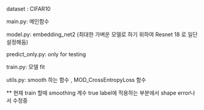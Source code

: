 dataset : CIFAR10

main.py: 메인함수 

model.py: embedding_net2 (최대한 가벼운 모델로 하기 위하여 Resnet 18 로 일단 설정해둠)

predict_only.py: only for testing

train.py: 모델 fit

utils.py: smooth 하는 함수 , MOD_CrossEntropyLoss 함수

** 현재 train 할때 smoothing 계수 true label에 적용하는 부분에서 shape error나서 수정중 
